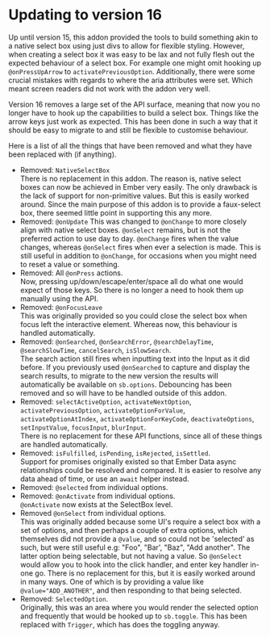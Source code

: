 # Updating to version 16

Up until version 15, this addon provided the tools to build something akin to a native select box using just divs to allow for flexible styling. However, when creating a select box it was easy to be lax and not fully flesh out the expected behaviour of a select box. For example one might omit hooking up `@onPressUpArrow` to `activatePreviousOption`. Additionally, there were some crucial mistakes with regards to where the aria attributes were set. Which meant screen readers did not work with the addon very well.

Version 16 removes a large set of the API surface, meaning that now you no longer have to hook up the capabilities to build a select box. Things like the arrow keys just work as expected. This has been done in such a way that it should be easy to migrate to and still be flexible to customise behaviour.

Here is a list of all the things that have been removed and what they have been replaced with (if anything).

- Removed: `NativeSelectBox`<br>
  There is no replacement in this addon. The reason is, native select boxes can now be achieved in Ember very easily. The only drawback is the lack of support for non-primitive values. But this is easily worked around. Since the main purpose of this addon is to provide a faux-select box, there seemed little point in supporting this any more.
- Removed: `@onUpdate`
  This was changed to `@onChange` to more closely align with native select boxes. `@onSelect` remains, but is not the preferred action to use day to day. `@onChange` fires when the value changes, whereas `@onSelect` fires when ever a selection is made. This is still useful in addition to `@onChange`, for occasions when you might need to reset a value or something.
- Removed: All `@onPress` actions.<br>
  Now, pressing up/down/escape/enter/space all do what one would expect of those keys. So there is no longer a need to hook them up manually using the API.
- Removed: `@onFocusLeave`<br>
  This was originally provided so you could close the select box when focus left the interactive element. Whereas now, this behaviour is handled automatically.
- Removed: `@onSearched`, `@onSearchError`, `@searchDelayTime`, `@searchSlowTime`, `cancelSearch`, `isSlowSearch`.<br>
  The search action still fires when inputting text into the Input as it did before.
  If you previously used `@onSearched` to capture and display the search results, to migrate to the new version the results will automatically be available on `sb.options`. Debouncing has been removed and so will have to be handled outside of this addon.
- Removed: `selectActiveOption`, `activateNextOption`, `activatePreviousOption`, `activateOptionForValue`, `activateOptionAtIndex`, `activateOptionForKeyCode`, `deactivateOptions`, `setInputValue`, `focusInput`, `blurInput`.<br>
  There is no replacement for these API functions, since all of these things are handled automatically.
- Removed: `isFulfilled`, `isPending`, `isRejected`, `isSettled`.<br>
  Support for promises originally existed so that Ember Data async relationships could be resolved and compared. It is easier to resolve any data ahead of time, or use an `await` helper instead.
- Removed: `@selected` from individual options.
- Removed: `@onActivate` from individual options. <br>`@onActivate` now exists at the SelectBox level.
- Removed `@onSelect` from individual options.<br>
  This was originally added because some UI's require a select box with a set of options, and then perhaps a couple of extra options, which themselves did not provide a `@value`, and so could not be 'selected' as such, but were still useful e.g: "Foo", "Bar', "Baz", "Add another". The latter option being selectable, but not having a value. So `@onSelect` would allow you to hook into the click handler, and enter key handler in-one go. There is no replacement for this, but it is easily worked around in many ways. One of which is by providing a value like `@value="ADD_ANOTHER"`, and then responding to that being selected.
- Removed: `SelectedOption`.<br>
  Originally, this was an area where you would render the selected option and frequently that would be hooked up to `sb.toggle`. This has been replaced with `Trigger`, which has does the toggling anyway.
